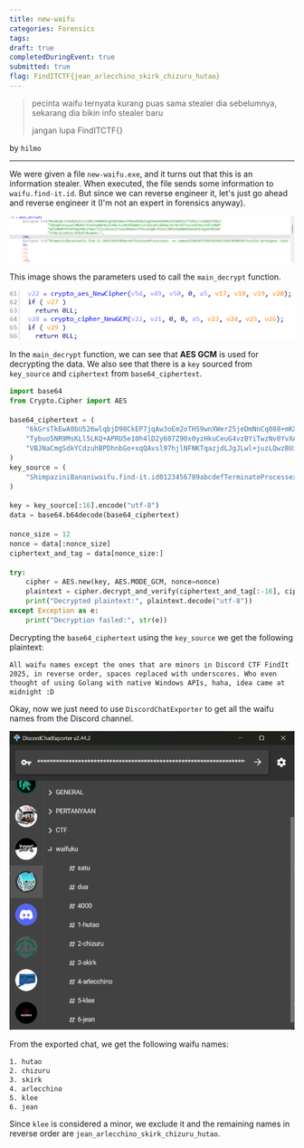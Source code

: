 ```yaml
---
title: new-waifu
categories: Forensics
tags: 
draft: true
completedDuringEvent: true
submitted: true
flag: FindITCTF{jean_arlecchino_skirk_chizuru_hutao}
---
```

> pecinta waifu ternyata kurang puas sama stealer dia sebelumnya, sekarang dia bikin info stealer baru
>
> jangan lupa FindITCTF{}

by `hilmo`

---

We were given a file `new-waifu.exe`, and it turns out that this is an information stealer. When executed, the file sends some information to `waifu.find-it.id`. But since we can reverse engineer it, let's just go ahead and reverse engineer it (I'm not an expert in forensics anyway).

![alt text](image.png)

This image shows the parameters used to call the `main_decrypt` function.

![alt text](image-1.png)

In the `main_decrypt` function, we can see that **AES GCM** is used for decrypting the data. We also see that there is a `key` sourced from `key_source` and `ciphertext` from `base64_ciphertext`.

```py
import base64
from Crypto.Cipher import AES

base64_ciphertext = (
    "6kGrsTkEwA0bU526wlqbjD98CkEP7jqAw3oEm2oTHS9wnXWer25jeDmNnCq088+mKXXN36QcQkFGL7xp8hPqvV66JZkRinvWFW/pZ"
    "Tybuo5NR9MsKLl5LKQ+APRU5e10h4lD2y607Z90x0yzHkuCeuG4vzBYiTwzNv0YvXAEkn8VUEklZ3ngsg9T6UZm4HvJdJUiPkzg8p"
    "VBJNaCmgSdkYCdzuhBPDhnbGo+xqQAvsl97hjlNFNKTqazjdLJgJLwl+juzLQwzBUiW9Fi55aGmIbrO2SDFTZSSlJNhNXqcTlA"
)
key_source = (
    "ShimpaziniBananiwaifu.find-it.id0123456789abcdefTerminateProcessexec: no command23841857910156250123456789ABCDEFinvalid exchangeno route to hostinvalid argumentmessage too longobject is remoteremote I/O errorSetFilePointerExOpenProcessTokenRegQueryInfoKeyWRegQueryValueExWDnsNameCompare_WCreateDirectoryWFlushFileBuffersGetComputerNameWGetFullPathNameWGetLongPathNameWRemoveDirectoryWNetApiBufferFreeDuplicateTokenExGetCurrentThreadGetModuleHandleWRtlVirtualUnwindinteger overflowgcshrinkstackofftracefpunwindoffGC scavenge waitGC worker (idle)page trace flush/gc/gogc:percent, not a functiongc: unswept span KiB work (bg),  mheap.sweepgen=runtime: nelems=workbuf is emptymSpanList.removemSpanList.insertbad special kindbad summary dataruntime: addr = runtime: base = runtime: head = timeBeginPeriod"
)

key = key_source[:16].encode("utf-8")
data = base64.b64decode(base64_ciphertext)

nonce_size = 12
nonce = data[:nonce_size]
ciphertext_and_tag = data[nonce_size:]

try:
    cipher = AES.new(key, AES.MODE_GCM, nonce=nonce)
    plaintext = cipher.decrypt_and_verify(ciphertext_and_tag[:-16], ciphertext_and_tag[-16:])
    print("Decrypted plaintext:", plaintext.decode("utf-8"))
except Exception as e:
    print("Decryption failed:", str(e))
```

Decrypting the `base64_ciphertext` using the `key_source` we get the following plaintext:

```
All waifu names except the ones that are minors in Discord CTF FindIt 2025, in reverse order, spaces replaced with underscores. Who even thought of using Golang with native Windows APIs, haha, idea came at midnight :D
```

Okay, now we just need to use `DiscordChatExporter` to get all the waifu names from the Discord channel.

![alt text](image-2.png)

From the exported chat, we get the following waifu names:

```
1. hutao
2. chizuru
3. skirk
4. arlecchino
5. klee
6. jean
```

Since `klee` is considered a minor, we exclude it and the remaining names in reverse order are `jean_arlecchino_skirk_chizuru_hutao`.
